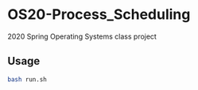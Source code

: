 # OS20-Process_Scheduling
2020 Spring Operating Systems class project

## Usage
```bash
bash run.sh
```
